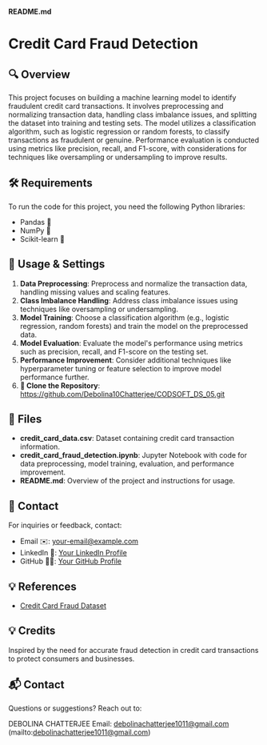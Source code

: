 **README.md**

# Credit Card Fraud Detection

## 🔍 Overview
This project focuses on building a machine learning model to identify fraudulent credit card transactions. It involves preprocessing and normalizing transaction data, handling class imbalance issues, and splitting the dataset into training and testing sets. The model utilizes a classification algorithm, such as logistic regression or random forests, to classify transactions as fraudulent or genuine. Performance evaluation is conducted using metrics like precision, recall, and F1-score, with considerations for techniques like oversampling or undersampling to improve results.

## 🛠️ Requirements
To run the code for this project, you need the following Python libraries:
- Pandas 🐼
- NumPy 🔢
- Scikit-learn 🧠

## 📝 Usage & Settings
1. **Data Preprocessing**: Preprocess and normalize the transaction data, handling missing values and scaling features.
2. **Class Imbalance Handling**: Address class imbalance issues using techniques like oversampling or undersampling.
3. **Model Training**: Choose a classification algorithm (e.g., logistic regression, random forests) and train the model on the preprocessed data.
4. **Model Evaluation**: Evaluate the model's performance using metrics such as precision, recall, and F1-score on the testing set.
5. **Performance Improvement**: Consider additional techniques like hyperparameter tuning or feature selection to improve model performance further.
6. **🚀 Clone the Repository**:
  https://github.com/Debolina10Chatterjee/CODSOFT_DS_05.git
 
   

## 📁 Files
- **credit_card_data.csv**: Dataset containing credit card transaction information.
- **credit_card_fraud_detection.ipynb**: Jupyter Notebook with code for data preprocessing, model training, evaluation, and performance improvement.
- **README.md**: Overview of the project and instructions for usage.

## 🔗 Contact
For inquiries or feedback, contact:
- Email ✉️: [your-email@example.com](mailto:your-email@example.com)
- LinkedIn 🔗: [Your LinkedIn Profile](https://www.linkedin.com/in/your-profile/)
- GitHub 🐱‍💻: [Your GitHub Profile](https://github.com/your-profile/)

## 💡 References
- [Credit Card Fraud Dataset](https://www.kaggle.com/your-credit-card-fraud-dataset)

## 💡 Credits
Inspired by the need for accurate fraud detection in credit card transactions to protect consumers and businesses.

## 📬 Contact
Questions or suggestions? Reach out to:

DEBOLINA CHATTERJEE
Email: debolinachatterjee1011@gmail.com (mailto:debolinachatterjee1011@gmail.com)
